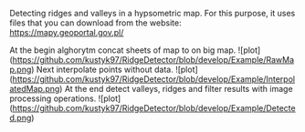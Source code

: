 Detecting ridges and valleys in a hypsometric map. For this purpose, it uses files that you can download from the website: https://mapy.geoportal.gov.pl/

At the begin alghorytm concat sheets of map to on big map.
![plot] (https://github.com/kustyk97/RidgeDetector/blob/develop/Example/RawMap.png)
Next interpolate points without data.
![plot] (https://github.com/kustyk97/RidgeDetector/blob/develop/Example/InterpolatedMap.png)
At the end detect valleys, ridges and filter results with image processing operations. 
![plot] (https://github.com/kustyk97/RidgeDetector/blob/develop/Example/Detected.png)
